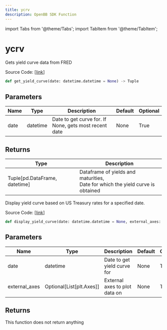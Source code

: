 ```yaml
---
title: ycrv
description: OpenBB SDK Function
---
```


import Tabs from '@theme/Tabs';
import TabItem from '@theme/TabItem';

# ycrv

<Tabs>
<TabItem value="model" label="Model" default>

Gets yield curve data from FRED

Source Code: [[link](https://github.com/OpenBB-finance/OpenBBTerminal/tree/main/openbb_terminal/economy/fred_model.py#L255)]

```python
def get_yield_curve(date: datetime.datetime = None) -> Tuple
```
## Parameters

| Name | Type | Description | Default | Optional |
| ---- | ---- | ----------- | ------- | -------- |
| date | datetime | Date to get curve for.  If None, gets most recent date | None | True |

## Returns

| Type | Description |
| ---- | ----------- |
| Tuple[pd.DataFrame, datetime] | Dataframe of yields and maturities,<br/>Date for which the yield curve is obtained |



</TabItem>
<TabItem value="view" label="View">

Display yield curve based on US Treasury rates for a specified date.

Source Code: [[link](https://github.com/OpenBB-finance/OpenBBTerminal/tree/main/openbb_terminal/economy/fred_view.py#L187)]

```python
def display_yield_curve(date: datetime.datetime = None, external_axes: Optional[List[matplotlib.axes._axes.Axes]] = None, raw: bool = False, export: str = "") -> None
```
## Parameters

| Name | Type | Description | Default | Optional |
| ---- | ---- | ----------- | ------- | -------- |
| date | datetime | Date to get yield curve for | None | True |
| external_axes | Optional[List[plt.Axes]] | External axes to plot data on | None | True |

## Returns

This function does not return anything



</TabItem>
</Tabs>